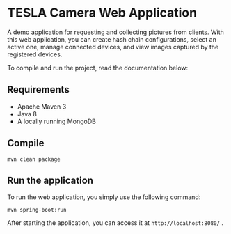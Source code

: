 # TESLA Camera Web Application
A demo application for requesting and collecting pictures from clients. With this web application, you can create hash chain configurations, select an active one, manage connected devices, and view images captured by the registered devices.

To compile and run the project, read the documentation below:
## Requirements
* Apache Maven 3
* Java 8
* A locally running MongoDB

## Compile
`mvn clean package`

## Run the application
To run the web application, you simply use the following command:

`mvn spring-boot:run`

After starting the application, you can access it at `http://localhost:8080/` .